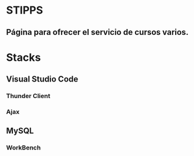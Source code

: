 # STIPPS
## Página para ofrecer el servicio de cursos varios.

# Stacks
## Visual Studio Code
### Thunder Client
### Ajax
## MySQL
### WorkBench